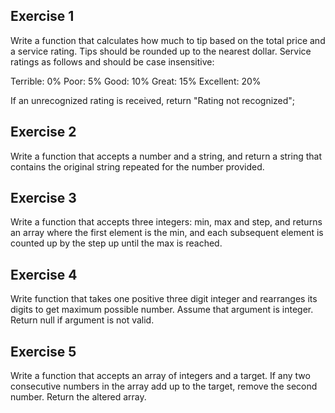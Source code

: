 ## Exercise 1

Write a function that calculates how much to tip based on the total price and a service rating. Tips should be rounded up to the nearest dollar. Service ratings as follows and should be case insensitive:

Terrible: 0%
Poor: 5%
Good: 10%
Great: 15%
Excellent: 20%

If an unrecognized rating is received, return "Rating not recognized";


## Exercise 2

Write a function that accepts a number and a string, and return a string that contains the original string repeated for the number provided.


## Exercise 3

Write a function that accepts three integers: min, max and step, and returns an array where the first element is the min, and each subsequent element is counted up by the step up until the max is reached.


## Exercise 4

Write function that takes one positive three digit integer and rearranges its digits to get maximum possible number. Assume that argument is integer. Return null if argument is not valid.


## Exercise 5

Write a function that accepts an array of integers and a target. If any two consecutive numbers in the array add up to the target, remove the second number. Return the altered array.
